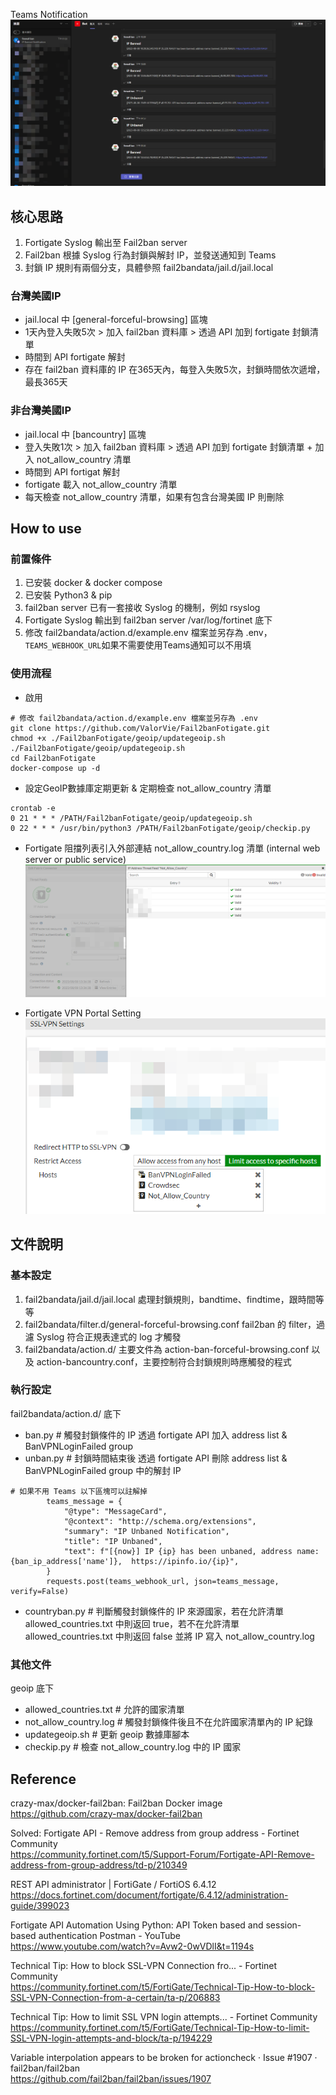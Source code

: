 Teams Notification
[![teams_notification](example_pic/teams_notification.png)](example_pic/teams_notification.png)

## 核心思路
1. Fortigate Syslog 輸出至 Fail2ban server
2. Fail2ban 根據 Syslog 行為封鎖與解封 IP，並發送通知到 Teams
3. 封鎖 IP 規則有兩個分支，具體參照 fail2bandata/jail.d/jail.local

### 台灣美國IP
- jail.local 中 [general-forceful-browsing] 區塊
- 1天內登入失敗5次 > 加入 fail2ban 資料庫 > 透過 API 加到 fortigate 封鎖清單
- 時間到 API fortigate 解封
- 存在 fail2ban 資料庫的 IP 在365天內，每登入失敗5次，封鎖時間依次遞增，最長365天

### 非台灣美國IP
- jail.local 中 [bancountry] 區塊
- 登入失敗1次 > 加入 fail2ban 資料庫 > 透過 API 加到 fortigate 封鎖清單 + 加入 not_allow_country 清單
- 時間到 API fortigat 解封
- fortigate 載入 not_allow_country 清單
- 每天檢查 not_allow_country 清單，如果有包含台灣美國 IP 則刪除

## How to use
### 前置條件
1. 已安裝 docker & docker compose
2. 已安裝 Python3 & pip
3. fail2ban server 已有一套接收 Syslog 的機制，例如 rsyslog
4. Fortigate Syslog 輸出到 fail2ban server /var/log/fortinet 底下
5. 修改 fail2bandata/action.d/example.env 檔案並另存為 .env，```TEAMS_WEBHOOK_URL```如果不需要使用Teams通知可以不用填

### 使用流程
- 啟用
```
# 修改 fail2bandata/action.d/example.env 檔案並另存為 .env
git clone https://github.com/ValorVie/Fail2banFotigate.git
chmod +x ./Fail2banFotigate/geoip/updategeoip.sh
./Fail2banFotigate/geoip/updategeoip.sh
cd Fail2banFotigate
docker-compose up -d
```

- 設定GeoIP數據庫定期更新 & 定期檢查 not_allow_country 清單
```
crontab -e
0 21 * * * /PATH/Fail2banFotigate/geoip/updategeoip.sh
0 22 * * * /usr/bin/python3 /PATH/Fail2banFotigate/geoip/checkip.py
```

- Fortigate 阻擋列表引入外部連結 not_allow_country.log 清單 (internal web server or public service)
[![not_allow_country](example_pic/allowed_countries.png)](example_pic/allowed_countries.png)

- Fortigate VPN Portal Setting
[![vpn_portal_setting](example_pic/vpn_portal_setting.png)](example_pic/vpn_portal_setting.png)


## 文件說明
### 基本設定
1. fail2bandata/jail.d/jail.local 處理封鎖規則，bandtime、findtime，跟時間等等
2. fail2bandata/filter.d/general-forceful-browsing.conf fail2ban 的 filter，過濾 Syslog 符合正規表達式的 log 才觸發
3. fail2bandata/action.d/ 主要文件為 action-ban-forceful-browsing.conf 以及 action-bancountry.conf，主要控制符合封鎖規則時應觸發的程式

### 執行設定
fail2bandata/action.d/ 底下
- ban.py # 觸發封鎖條件的 IP 透過 fortigate API 加入 address list & BanVPNLoginFailed group
- unban.py # 封鎖時間結束後 透過 fortigate API 刪除 address list & BanVPNLoginFailed group 中的解封 IP
```
# 如果不用 Teams 以下區塊可以註解掉
        teams_message = {
            "@type": "MessageCard",
            "@context": "http://schema.org/extensions",
            "summary": "IP Unbaned Notification",
            "title": "IP Unbaned",
            "text": f"[{now}] IP {ip} has been unbaned, address name: {ban_ip_address['name']},  https://ipinfo.io/{ip}",
        }
        requests.post(teams_webhook_url, json=teams_message, verify=False)
```
- countryban.py # 判斷觸發封鎖條件的 IP 來源國家，若在允許清單 allowed_countries.txt 中則返回 true，若不在允許清單 allowed_countries.txt 中則返回 false 並將 IP 寫入 not_allow_country.log


### 其他文件
geoip 底下
- allowed_countries.txt # 允許的國家清單
- not_allow_country.log # 觸發封鎖條件後且不在允許國家清單內的 IP 紀錄
- updategeoip.sh # 更新 geoip 數據庫腳本
- checkip.py # 檢查 not_allow_country.log 中的 IP 國家

## Reference
crazy-max/docker-fail2ban: Fail2ban Docker image  
https://github.com/crazy-max/docker-fail2ban

Solved: Fortigate API - Remove address from group address - Fortinet Community  
https://community.fortinet.com/t5/Support-Forum/Fortigate-API-Remove-address-from-group-address/td-p/210349

REST API administrator | FortiGate / FortiOS 6.4.12  
https://docs.fortinet.com/document/fortigate/6.4.12/administration-guide/399023

Fortigate API Automation Using Python: API Token based and session-based authentication Postman - YouTube  
https://www.youtube.com/watch?v=Avw2-0wVDlI&t=1194s

Technical Tip: How to block SSL-VPN Connection fro... - Fortinet Community  
https://community.fortinet.com/t5/FortiGate/Technical-Tip-How-to-block-SSL-VPN-Connection-from-a-certain/ta-p/206883

Technical Tip: How to limit SSL VPN login attempts... - Fortinet Community  
https://community.fortinet.com/t5/FortiGate/Technical-Tip-How-to-limit-SSL-VPN-login-attempts-and-block/ta-p/194229

Variable interpolation appears to be broken for actioncheck · Issue #1907 · fail2ban/fail2ban  
https://github.com/fail2ban/fail2ban/issues/1907